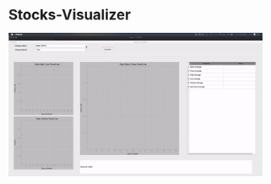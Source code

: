 # Stocks-Visualizer



![](https://github.com/barskhianfannie/Stocks-Visualizer/blob/main/stocks.gif)
